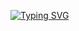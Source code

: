[![Typing SVG](https://readme-typing-svg.demolab.com/?lines=Hello;My+Name+Is+Ilnaz+Sharifi)](https://linkedin.com/in/ilnaz-sharifi-1b05891b4)
